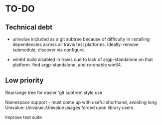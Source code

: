 
# TO-DO

## Technical debt

* univalue included as a git subtree because of difficulty in
  installing dependencies across all travis test platforms.
  Ideally:  remove submodule, discover via configure.

* win64 build disabled in travis due to lack of argp-standalone
  on that platform.  find argp-standalone, and re-enable win64.

## Low priority

Rearrange tree for easier 'git subtree' style use

Namespace support - must come up with useful shorthand, avoiding
long Univalue::Univalue::Univalue usages forced upon library users.

Improve test suite

